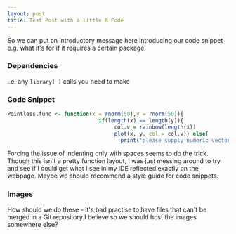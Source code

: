 ```yaml
---
layout: post
title: Test Post with a little R Code
---
```



<div class="message">
  So we can put an introductory message here introducing our code snippet e.g. what it's for if it requires a certain package.
</div>

### Dependencies
i.e. any `library( )` calls you need to make

### Code Snippet
```r
Pointless.func <- function(x = rnorm(50),y = rnorm(50)){
                             if(length(x) == length(y)){
                                  col.v = rainbow(length(x))
                                  plot(x, y, col = col.v)} else{
                                    print('please supply numeric vectors of the same length to arguments x and y')}}
```

Forcing the issue of indenting only with spaces seems to do the trick.
Though this isn't a pretty function layout, I was just messing around to try and see if I could get what I see in my IDE reflected exactly on the webpage.
Maybe we should recommend a style guide for code snippets.

### Images

How should we do these - it's bad practise to have files that can't be merged in a Git repository I believe so we should host the images somewhere else?